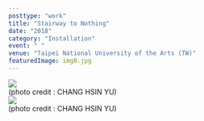```yaml
---
posttype: "work"
title: "Stairway to Nothing"
date: "2018"
category: "Installation"
event: " "
venue: "Taipei National University of the Arts (TW)"
featuredImage: img0.jpg
---
```

  <div class="box">
      <div class="dscrptn">
      </div>
  </div>


  <div class="box">
      <img class="subimg" src="./img1.jpg">
      <div class="photocredit">(photo credit : CHANG HSIN YU)</div>
  </div>


  <div class="box">
      <div class="dscrptn">
      </div>
  </div>


  <div class="box">
      <img class="subimg" src="./img2.jpg">
      <div class="photocredit">(photo credit : CHANG HSIN YU)</div>
  </div>


  <div class="box"></div>
